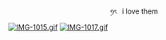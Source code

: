 <p align="center">
ꪆৎ⠀i love them 
  
[![IMG-1015.gif](https://i.postimg.cc/Y2J8kV8F/IMG-1015.gif)](https://postimg.cc/Jt5j5pf7)
[![IMG-1017.gif](https://i.postimg.cc/k5NgmFMM/IMG-1017.gif)](https://postimg.cc/gwJWyh61)
